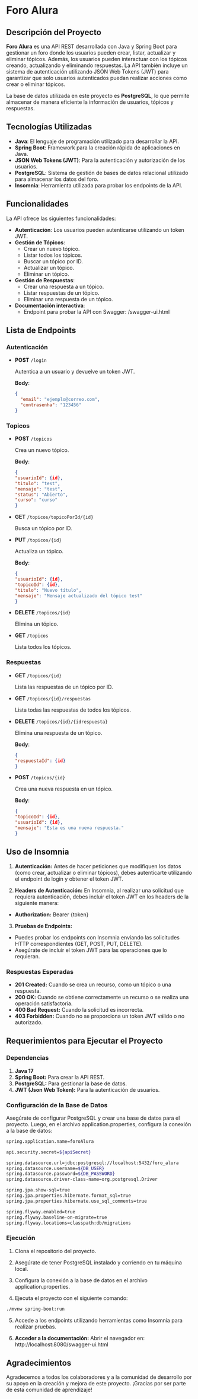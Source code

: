 # Foro Alura

## Descripción del Proyecto

**Foro Alura** es una API REST desarrollada con Java y Spring Boot para gestionar un foro donde los usuarios pueden crear, listar, actualizar y eliminar tópicos. Además, los usuarios pueden interactuar con los tópicos creando, actualizando y eliminando respuestas. La API también incluye un sistema de autenticación utilizando JSON Web Tokens (JWT) para garantizar que solo usuarios autenticados puedan realizar acciones como crear o eliminar tópicos.

La base de datos utilizada en este proyecto es **PostgreSQL**, lo que permite almacenar de manera eficiente la información de usuarios, tópicos y respuestas.

## Tecnologías Utilizadas

- **Java**: El lenguaje de programación utilizado para desarrollar la API.
- **Spring Boot**: Framework para la creación rápida de aplicaciones en Java.
- **JSON Web Tokens (JWT)**: Para la autenticación y autorización de los usuarios.
- **PostgreSQL**: Sistema de gestión de bases de datos relacional utilizado para almacenar los datos del foro.
- **Insomnia**: Herramienta utilizada para probar los endpoints de la API.

## Funcionalidades

La API ofrece las siguientes funcionalidades:

- **Autenticación**: Los usuarios pueden autenticarse utilizando un token JWT.
- **Gestión de Tópicos**:
   - Crear un nuevo tópico.
   - Listar todos los tópicos.
   - Buscar un tópico por ID.
   - Actualizar un tópico.
   - Eliminar un tópico.
- **Gestión de Respuestas**:
   - Crear una respuesta a un tópico.
   - Listar respuestas de un tópico.
   - Eliminar una respuesta de un tópico.
- **Documentación interactiva**:
   - Endpoint para probar la API con Swagger: /swagger-ui.html

## Lista de Endpoints

### Autenticación

- **POST** `/login`

  Autentica a un usuario y devuelve un token JWT.

  **Body**:
  ```json
  {
    "email": "ejemplo@correo.com",
    "contrasenha": "123456"
  }

### Topicos

- **POST** `/topicos`

  Crea un nuevo tópico.

  **Body**:
  ```json
  {
  "usuarioId": {id},
  "titulo": "test",
  "mensaje": "test",
  "status": "Abierto",
  "curso": "curso"
  }

- **GET** `/topicos/topicoPorId/{id}`

  Busca un tópico por ID.

- **PUT** `/topicos/{id}`

  Actualiza un tópico.

  **Body**:
  ```json
  {
  "usuarioId": {id},
  "topicoId": {id},
  "titulo": "Nuevo título",
  "mensaje": "Mensaje actualizado del tópico test"
  }

- **DELETE** `/topicos/{id}`

  Elimina un tópico.

- **GET** `/topicos`

  Lista todos los tópicos.

### Respuestas

- **GET** `/topicos/{id}`

  Lista las respuestas de un tópico por ID.

- **GET** `/topicos/{id}/respuestas`

  Lista todas las respuestas de todos los tópicos.

- **DELETE** `/topicos/{id}/{idrespuesta}`

  Elimina una respuesta de un tópico.

  **Body**:
  ```json
  {
  "respuestaId": {id}
  }

- **POST** `/topicos/{id}`

  Crea una nueva respuesta en un tópico.

  **Body**:
  ```json
  {
  "topicoId": {id},
  "usuarioId": {id},
  "mensaje": "Esta es una nueva respuesta."
  }

## Uso de Insomnia

1. **Autenticación:** Antes de hacer peticiones que modifiquen los datos (como crear, actualizar o eliminar tópicos), debes autenticarte utilizando el endpoint de login y obtener el token JWT.

2. **Headers de Autenticación:** En Insomnia, al realizar una solicitud que requiera autenticación, debes incluir el token JWT en los headers de la siguiente manera:

- **Authorization:** Bearer {token}
3. **Pruebas de Endpoints:**

- Puedes probar los endpoints con Insomnia enviando las solicitudes HTTP correspondientes (GET, POST, PUT, DELETE).
- Asegúrate de incluir el token JWT para las operaciones que lo requieran.

### Respuestas Esperadas

- **201 Created:** Cuando se crea un recurso, como un tópico o una respuesta.
- **200 OK:** Cuando se obtiene correctamente un recurso o se realiza una operación satisfactoria.
- **400 Bad Request:** Cuando la solicitud es incorrecta.
- **403 Forbidden:** Cuando no se proporciona un token JWT válido o no autorizado.

## Requerimientos para Ejecutar el Proyecto

### Dependencias

1. **Java 17**
2. **Spring Boot:** Para crear la API REST.
3. **PostgreSQL:** Para gestionar la base de datos.
4. **JWT (Json Web Token):** Para la autenticación de usuarios.

### Configuración de la Base de Datos

Asegúrate de configurar PostgreSQL y crear una base de datos para el proyecto. Luego, en el archivo application.properties, configura la conexión a la base de datos:
```bash
spring.application.name=foroAlura

api.security.secret=${apiSecret}

spring.datasource.url=jdbc:postgresql://localhost:5432/foro_alura
spring.datasource.username=${DB_USER}
spring.datasource.password=${DB_PASSWORD}
spring.datasource.driver-class-name=org.postgresql.Driver

spring.jpa.show-sql=true
spring.jpa.properties.hibernate.format_sql=true
spring.jpa.properties.hibernate.use_sql_comments=true

spring.flyway.enabled=true
spring.flyway.baseline-on-migrate=true
spring.flyway.locations=classpath:db/migrations
```
### Ejecución

1. Clona el repositorio del proyecto.

2. Asegúrate de tener PostgreSQL instalado y corriendo en tu máquina local.

3. Configura la conexión a la base de datos en el archivo application.properties.

4. Ejecuta el proyecto con el siguiente comando:

```bash
./mvnw spring-boot:run
```
5. Accede a los endpoints utilizando herramientas como Insomnia para realizar pruebas.

6. **Acceder a la documentación:** Abrir el navegador en: http://localhost:8080/swagger-ui.html
## Agradecimientos

Agradecemos a todos los colaboradores y a la comunidad de desarrollo por su apoyo en la creación y mejora de este proyecto. ¡Gracias por ser parte de esta comunidad de aprendizaje!



  

  

